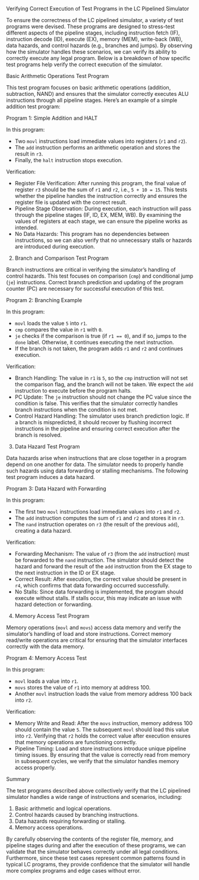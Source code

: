 Verifying Correct Execution of Test Programs in the LC Pipelined Simulator

To ensure the correctness of the LC pipelined simulator, a variety of test programs were devised. These programs are designed to stress-test different aspects of the pipeline stages, including instruction fetch (IF), instruction decode (ID), execute (EX), memory (MEM), write-back (WB), data hazards, and control hazards (e.g., branches and jumps). By observing how the simulator handles these scenarios, we can verify its ability to correctly execute any legal program. Below is a breakdown of how specific test programs help verify the correct execution of the simulator.

Basic Arithmetic Operations Test Program

This test program focuses on basic arithmetic operations (addition, subtraction, NAND) and ensures that the simulator correctly executes ALU instructions through all pipeline stages. Here’s an example of a simple addition test program:

Program 1: Simple Addition and HALT
 
In this program:
- Two `movl` instructions load immediate values into registers (`r1` and `r2`).
- The `add` instruction performs an arithmetic operation and stores the result in `r3`.
- Finally, the `halt` instruction stops execution.

Verification:
- Register File Verification: After running this program, the final value of register `r3` should be the sum of `r1` and `r2`, i.e., `5 + 10 = 15`. This tests whether the pipeline handles the instruction correctly and ensures the register file is updated with the correct result.
- Pipeline Stage Observation: During execution, each instruction will pass through the pipeline stages (IF, ID, EX, MEM, WB). By examining the values of registers at each stage, we can ensure the pipeline works as intended.
- No Data Hazards: This program has no dependencies between instructions, so we can also verify that no unnecessary stalls or hazards are introduced during execution.

 2. Branch and Comparison Test Program

Branch instructions are critical in verifying the simulator’s handling of control hazards. This test focuses on comparison (`cmp`) and conditional jump (`je`) instructions. Correct branch prediction and updating of the program counter (PC) are necessary for successful execution of this test.

Program 2: Branching Example
 
In this program:
- `movl` loads the value `5` into `r1`.
- `cmp` compares the value in `r1` with `0`.
- `je` checks if the comparison is true (if `r1 == 0`), and if so, jumps to the `done` label. Otherwise, it continues executing the next instruction.
- If the branch is not taken, the program adds `r1` and `r2` and continues execution.

Verification:
- Branch Handling: The value in `r1` is `5`, so the `cmp` instruction will not set the comparison flag, and the branch will not be taken. We expect the `add` instruction to execute before the program halts.
- PC Update: The `je` instruction should not change the PC value since the condition is false. This verifies that the simulator correctly handles branch instructions when the condition is not met.
- Control Hazard Handling: The simulator uses branch prediction logic. If a branch is mispredicted, it should recover by flushing incorrect instructions in the pipeline and ensuring correct execution after the branch is resolved.

3. Data Hazard Test Program

Data hazards arise when instructions that are close together in a program depend on one another for data. The simulator needs to properly handle such hazards using data forwarding or stalling mechanisms. The following test program induces a data hazard.

Program 3: Data Hazard with Forwarding
 
In this program:
- The first two `movl` instructions load immediate values into `r1` and `r2`.
- The `add` instruction computes the sum of `r1` and `r2` and stores it in `r3`.
- The `nand` instruction operates on `r3` (the result of the previous `add`), creating a data hazard.

Verification:
- Forwarding Mechanism: The value of `r3` (from the `add` instruction) must be forwarded to the `nand` instruction. The simulator should detect the hazard and forward the result of the `add` instruction from the EX stage to the next instruction in the ID or EX stage.
- Correct Result: After execution, the correct value should be present in `r4`, which confirms that data forwarding occurred successfully.
- No Stalls: Since data forwarding is implemented, the program should execute without stalls. If stalls occur, this may indicate an issue with hazard detection or forwarding.

4. Memory Access Test Program

Memory operations (`movl` and `movs`) access data memory and verify the simulator’s handling of load and store instructions. Correct memory read/write operations are critical for ensuring that the simulator interfaces correctly with the data memory.

Program 4: Memory Access Test
 
In this program:
- `movl` loads a value into `r1`.
- `movs` stores the value of `r1` into memory at address 100.
- Another `movl` instruction loads the value from memory address 100 back into `r2`.

Verification:
- Memory Write and Read: After the `movs` instruction, memory address 100 should contain the value `5`. The subsequent `movl` should load this value into `r2`. Verifying that `r2` holds the correct value after execution ensures that memory operations are functioning correctly.
- Pipeline Timing: Load and store instructions introduce unique pipeline timing issues. By ensuring that the value is correctly read from memory in subsequent cycles, we verify that the simulator handles memory access properly.

 Summary

The test programs described above collectively verify that the LC pipelined simulator handles a wide range of instructions and scenarios, including:
1. Basic arithmetic and logical operations.
2. Control hazards caused by branching instructions.
3. Data hazards requiring forwarding or stalling.
4. Memory access operations.

By carefully observing the contents of the register file, memory, and pipeline stages during and after the execution of these programs, we can validate that the simulator behaves correctly under all legal conditions. Furthermore, since these test cases represent common patterns found in typical LC programs, they provide confidence that the simulator will handle more complex programs and edge cases without error.
